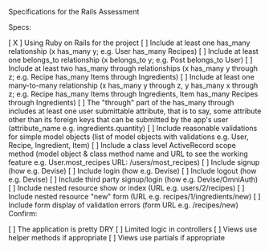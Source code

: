 Specifications for the Rails Assessment

Specs:

 [ X ] Using Ruby on Rails for the project
 [  ] Include at least one has_many relationship (x has_many y; e.g. User has_many Recipes)
 [  ] Include at least one belongs_to relationship (x belongs_to y; e.g. Post belongs_to User)
 [  ] Include at least two has_many through relationships (x has_many y through z; e.g. Recipe has_many Items through Ingredients)
 [  ] Include at least one many-to-many relationship (x has_many y through z, y has_many x through z; e.g. Recipe has_many Items through Ingredients, Item has_many Recipes through Ingredients)
 [  ] The "through" part of the has_many through includes at least one user submittable attribute, that is to say, some attribute other than its foreign keys that can be submitted by the app's user (attribute_name e.g. ingredients.quantity)
 [  ] Include reasonable validations for simple model objects (list of model objects with validations e.g. User, Recipe, Ingredient, Item)
 [  ] Include a class level ActiveRecord scope method (model object & class method name and URL to see the working feature e.g. User.most_recipes URL: /users/most_recipes)
 [  ] Include signup (how e.g. Devise)
 [  ] Include login (how e.g. Devise)
 [  ] Include logout (how e.g. Devise)
 [  ] Include third party signup/login (how e.g. Devise/OmniAuth)
 [  ] Include nested resource show or index (URL e.g. users/2/recipes)
 [  ] Include nested resource "new" form (URL e.g. recipes/1/ingredients/new)
 [  ] Include form display of validation errors (form URL e.g. /recipes/new)
Confirm:

 [  ] The application is pretty DRY
 [  ] Limited logic in controllers
 [  ] Views use helper methods if appropriate
 [  ] Views use partials if appropriate
